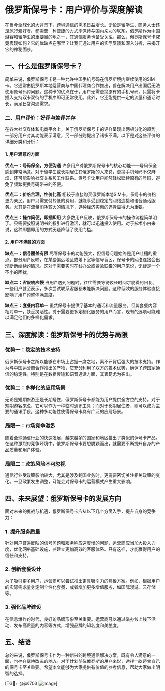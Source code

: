# 俄罗斯保号卡：用户评价与深度解读

在当今全球化的大背景下，跨境通信的需求日益增长。无论是留学生、商务人士还是旅行爱好者，都需要一种便捷的方式来保持与国内亲友的联系。俄罗斯作为中国游客和留学生的重要目的地之一，其通信服务也备受关注。那么，俄罗斯保号卡究竟表现如何？它的优缺点在哪里？让我们通过用户的实际反馈和深入分析，来揭开它的神秘面纱。

## 一、什么是俄罗斯保号卡？

简单来说，俄罗斯保号卡是一种允许中国手机号码在俄罗斯境内继续使用的SIM卡。它通常由俄罗斯本地运营商与中国代理商合作推出，旨在解决用户出国后无法使用原号码的问题。这种卡的优点在于，用户无需更换原有的手机号码，只需将卡插入支持双卡双待的手机中即可正常使用。此外，它还能提供一定的流量和通话时长，满足日常沟通需求。

### 二、用户评价：好评与差评并存

在各大社交媒体和电商平台上，关于俄罗斯保号卡的评价呈现出两极分化的趋势。一部分用户对其功能表示满意，另一部分则提出了诸多不满。以下是对这些评价的详细分类和分析：

#### 1. 用户满意的方面

**优点一：号码保全，方便沟通**
许多用户对俄罗斯保号卡的核心功能——号码保全感到非常满意。对于留学生或长期居住在俄罗斯的人来说，更换手机号码不仅麻烦，还可能影响社交关系和工作联系。保号卡让用户能够轻松延续原有的号码，避免了频繁更换号码带来的不便。

**优点二：价格合理，性价比高**
相较于直接购买俄罗斯本地SIM卡，保号卡的价格更为亲民。用户只需支付较低的费用，就能享受到稳定的网络连接和语音通话服务。尤其是在流量消耗较大的情况下，这种经济实惠的选择显得尤为重要。

**优点三：操作简便，即插即用**
大多数用户反映，俄罗斯保号卡的操作流程简单明了。只需要按照说明书的指引进行激活，就可以迅速投入使用。对于技术小白来说，这种即插即用的方式无疑降低了使用门槛。

#### 2. 用户不满意的方面

**缺点一：信号覆盖有限**
尽管保号卡的功能强大，但信号问题始终是用户吐槽的重点。部分用户反映，在某些偏远地区或地下室等信号盲区，保号卡的网络连接会出现断断续续的情况。这对于需要实时在线办公或紧急联络的用户来说，无疑是一个不小的困扰。

**缺点二：客服响应慢**
当用户遇到问题时，往往需要等待较长时间才能得到回复。一些用户甚至表示，多次尝试联系客服都未能解决问题。这种低效的服务体验直接影响了用户的整体满意度。

**缺点三：套餐内容单一**
虽然保号卡提供了基本的通话和流量服务，但其套餐内容相对单一，缺乏灵活性。对于需要更多定制化服务的用户而言，现有的选项可能难以满足他们的多样化需求。

## 三、深度解读：俄罗斯保号卡的优势与局限

### 优势一：稳定的技术支持

俄罗斯保号卡之所以能够在市场上占据一席之地，离不开背后强大的技术支持。作为与中国运营商合作推出的产物，它充分利用了双方的技术优势，确保了跨国家通信的稳定性。特别是在数据传输和语音通话方面，其表现尤为突出。

### 优势二：多样化的应用场景

无论是短期旅游还是长期居住，俄罗斯保号卡都能为用户提供全方位的支持。对于短期游客来说，它可以作为一种临时通讯工具；而对于长期居住者，则可以成为主要的通讯手段。这种多功能性使得保号卡具有广泛的应用场景。

### 局限一：市场竞争激烈

随着全球通信行业的快速发展，越来越多的国家和地区推出了类似的保号卡产品。在这种激烈的竞争环境中，俄罗斯保号卡要想脱颖而出，就需要不断提升自身的产品质量和用户体验。

### 局限二：政策风险不可忽视

通信行业受政策影响较大，尤其是涉及跨国业务时，更需要密切关注相关政策的变化。一旦政策发生调整，可能会对保号卡的运营模式产生重大影响。

## 四、未来展望：俄罗斯保号卡的发展方向

面对未来的挑战与机遇，俄罗斯保号卡应从以下几个方面入手，提升自身的竞争力：

### 1. 提升服务质量

针对用户普遍反映的信号问题和服务响应速度慢的问题，运营商应当加大投入力度，优化网络基础设施，并建立更加高效的客服体系。只有这样，才能赢得用户的信任和支持。

### 2. 创新套餐设计

为了吸引更多用户，运营商可以尝试推出更具吸引力的套餐方案。例如，根据用户的实际需求量身定制个性化套餐，或者增加更多增值服务，如国际漫游、云存储等。

### 3. 强化品牌建设

在信息爆炸的时代，良好的品牌形象至关重要。运营商可以通过举办线上线下活动、发布高质量的内容等方式，增强品牌的知名度和美誉度。

## 五、结语

总的来说，俄罗斯保号卡作为一种新兴的跨境通信解决方案，既有令人满意的一面，也存在亟待改进的地方。对于计划前往俄罗斯的用户来说，选择一款适合自己的保号卡至关重要。希望本文能够为大家提供有价值的参考信息，帮助大家做出明智的选择。

[TG💪+ @jx0703 ![Image](https://github.com/user-attachments/assets/dbca1d08-cadb-493c-b0ec-ad6f7a83f270)]